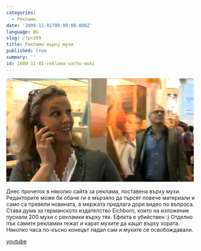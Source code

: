 ```yaml
---
categories:
  - Реклама
date: '2009-11-01T00:00:00.000Z'
language: BG
slug: /?p=389
title: Реклама върху мухи
published: true
summary: ''
id: 2009-11-01-reklama-varhu-muhi
---
```


![muhi](https://raw.githubusercontent.com/kirilchristov/blog_images/main/2009/11/muhi.jpg)

Днес прочетох в няколко сайта за реклама, поставена върху мухи. Редакторите може би обаче ги е мързяло да търсят повече материали и само са превели новината, а мержата предлага дори видео по въпроса. Става дума за германското издателство Eichborn, които на изложение пуснали 200 мухи с рекламки върху тях. Ефекта е убийствен :) Отделно пък самите рекламки тежат и карат мухите да кацат върху хората. Няколко часа по-късно конецът падал сам и мухите се освобождавали.

[youtube](https://www.youtube.com/watch?v=ldC7FQiUJ6s)
